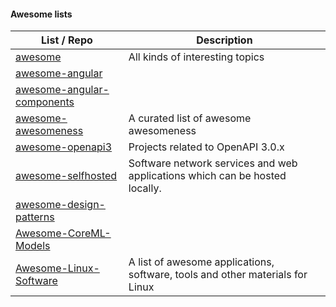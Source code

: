 

#### Awesome lists

| List / Repo | Description |
| --- | --- |
| [awesome](https://github.com/sindresorhus/awesome) |  All kinds of interesting topics |
| [awesome-angular](https://github.com/PatrickJS/awesome-angular) |     |
| [awesome-angular-components](https://github.com/brillout/awesome-angular-components) |     |
| [awesome-awesomeness](https://github.com/bayandin/awesome-awesomeness) | A curated list of awesome awesomeness    |
| [awesome-openapi3](https://github.com/APIs-guru/awesome-openapi3) | Projects related to OpenAPI 3.0.x |
| [awesome-selfhosted](https://github.com/Kickball/awesome-selfhosted) | Software network services and web applications which can be hosted locally. |
| [awesome-design-patterns](https://github.com/DovAmir/awesome-design-patterns) |     |
| [Awesome-CoreML-Models](https://github.com/likedan/Awesome-CoreML-Models) |     |
| [Awesome-Linux-Software](https://github.com/luong-komorebi/Awesome-Linux-Software) | A list of awesome applications, software, tools and other materials for Linux 
